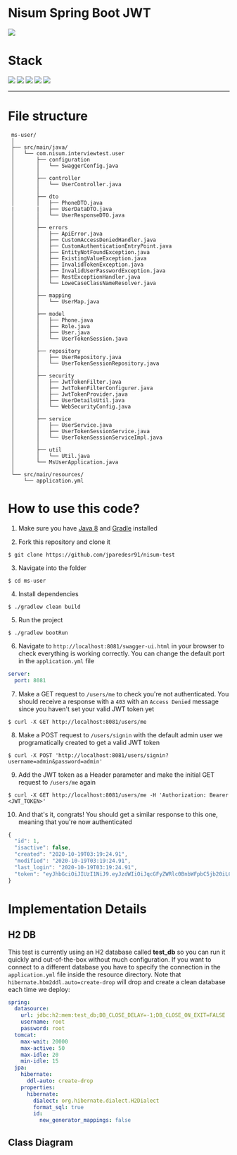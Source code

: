 # Nisum Spring Boot JWT

![](https://img.shields.io/badge/build-success-brightgreen.svg)

# Stack

![](https://img.shields.io/badge/java_8-✓-blue.svg)
![](https://img.shields.io/badge/spring_boot-✓-blue.svg)
![](https://img.shields.io/badge/h2-✓-blue.svg)
![](https://img.shields.io/badge/jwt-✓-blue.svg)
![](https://img.shields.io/badge/swagger_2-✓-blue.svg)

***
# File structure

```
 ms-user/
 │
 ├── src/main/java/
 │   └── com.nisum.interviewtest.user
 │       ├── configuration
 │       │   └── SwaggerConfig.java
 │       │
 │       ├── controller
 │       │   └── UserController.java
 │       │
 │       ├── dto
 │       │   ├── PhoneDTO.java
 |       |   ├── UserDataDTO.java 
 │       │   └── UserResponseDTO.java
 │       │
 │       ├── errors
 │       │   ├── ApiError.java
 │       │   ├── CustomAccessDeniedHandler.java
 │       │   ├── CustomAuthenticationEntryPoint.java
 │       │   ├── EntityNotFoundException.java
 │       │   ├── ExistingValueException.java
 │       │   ├── InvalidTokenException.java
 │       │   ├── InvalidUserPasswordException.java
 │       │   ├── RestExceptionHandler.java
 │       │   └── LoweCaseClassNameResolver.java
 │       │
 │       ├── mapping
 │       │   └── UserMap.java 
 │       │ 
 │       ├── model
 │       │   ├── Phone.java
 │       │   ├── Role.java
 │       │   ├── User.java 
 │       │   └── UserTokenSession.java
 │       │
 │       ├── repository
 │       │   ├── UserRepository.java 
 │       │   └── UserTokenSessionRepository.java
 │       │
 │       ├── security
 │       │   ├── JwtTokenFilter.java
 │       │   ├── JwtTokenFilterConfigurer.java
 │       │   ├── JwtTokenProvider.java
 │       │   ├── UserDetailsUtil.java
 │       │   └── WebSecurityConfig.java
 │       │
 │       ├── service
 │       │   ├── UserService.java   
 │       │   ├── UserTokenSessionService.java 
 │       │   └── UserTokenSessionServiceImpl.java
 │       │
 │       ├── util   
 │       │   └── Util.java
 │       └── MsUserApplication.java
 │
 └── src/main/resources/
     └── application.yml

```
# How to use this code?

1. Make sure you have [Java 8](https://www.java.com/download/) and [Gradle](https://gradle.org/) installed

2. Fork this repository and clone it

```
$ git clone https://github.com/jparedesr91/nisum-test
```

3. Navigate into the folder

```
$ cd ms-user
```

4. Install dependencies

```
$ ./gradlew clean build
```

5. Run the project

```
$ ./gradlew bootRun
```

6. Navigate to `http://localhost:8081/swagger-ui.html` in your browser to check everything is working correctly. You can change the default port in the `application.yml` file

```yml
server:
  port: 8081
```

7. Make a GET request to `/users/me` to check you're not authenticated. You should receive a response with a `403` with an `Access Denied` message since you haven't set your valid JWT token yet

```
$ curl -X GET http://localhost:8081/users/me
```

8. Make a POST request to `/users/signin` with the default admin user we programatically created to get a valid JWT token

```
$ curl -X POST 'http://localhost:8081/users/signin?username=admin&password=admin'
```

9. Add the JWT token as a Header parameter and make the initial GET request to `/users/me` again

```
$ curl -X GET http://localhost:8081/users/me -H 'Authorization: Bearer <JWT_TOKEN>'
```

10. And that's it, congrats! You should get a similar response to this one, meaning that you're now authenticated

```javascript
{
  "id": 1,
  "isactive": false,
  "created": "2020-10-19T03:19:24.91",
  "modified": "2020-10-19T03:19:24.91",
  "last_login": "2020-10-19T03:19:24.91",
  "token": "eyJhbGciOiJIUzI1NiJ9.eyJzdWIiOiJqcGFyZWRlc0BnbWFpbC5jb20iLCJhdXRoIjpbeyJhdXRob3JpdHkiOiJST0xFX0FETUlOIn1dLCJpYXQiOjE2MDMwOTE5NjUsImV4cCI6MTYwMzA5MTk2NX0.UkMrKsp5QEomnMBG0DslNM3SKtLMfrxreLFBMoeg07E"
}
```

# Implementation Details

## H2 DB

This test is currently using an H2 database called **test_db** so you can run it quickly and out-of-the-box without much configuration. If you want to connect to a different database you have to specify the connection in the `application.yml` file inside the resource directory. Note that `hibernate.hbm2ddl.auto=create-drop` will drop and create a clean database each time we deploy:

```yml
spring:
  datasource:
    url: jdbc:h2:mem:test_db;DB_CLOSE_DELAY=-1;DB_CLOSE_ON_EXIT=FALSE   
    username: root
    password: root
  tomcat:
    max-wait: 20000
    max-active: 50
    max-idle: 20
    min-idle: 15
  jpa:
    hibernate:
      ddl-auto: create-drop
    properties:
      hibernate:
        dialect: org.hibernate.dialect.H2Dialect        
        format_sql: true
        id:
          new_generator_mappings: false
```

## Class Diagram





